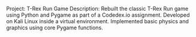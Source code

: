 Project: T-Rex Run Game
Description: Rebuilt the classic T-Rex Run game using Python and Pygame as part of a Codedex.io assignment. Developed on Kali Linux inside a virtual environment. Implemented basic physics and graphics using core Pygame functions.
